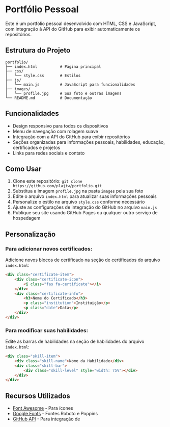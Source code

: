 # Portfólio Pessoal

Este é um portfólio pessoal desenvolvido com HTML, CSS e JavaScript, com integração à API do GitHub para exibir automaticamente os repositórios.

## Estrutura do Projeto

```
portfolio/
├── index.html          # Página principal
├── css/
│   └── style.css       # Estilos
├── js/
│   └── main.js         # JavaScript para funcionalidades
├── images/
│   └── profile.jpg     # Sua foto e outras imagens
└── README.md           # Documentação
```

## Funcionalidades

- Design responsivo para todos os dispositivos
- Menu de navegação com rolagem suave
- Integração com a API do GitHub para exibir repositórios
- Seções organizadas para informações pessoais, habilidades, educação, certificados e projetos
- Links para redes sociais e contato

## Como Usar

1. Clone este repositório: `git clone https://github.com/plajiw/portfolio.git`
2. Substitua a imagem `profile.jpg` na pasta `images` pela sua foto
3. Edite o arquivo `index.html` para atualizar suas informações pessoais
4. Personalize o estilo no arquivo `style.css` conforme necessário
5. Ajuste as configurações de integração do GitHub no arquivo `main.js`
6. Publique seu site usando GitHub Pages ou qualquer outro serviço de hospedagem

## Personalização

### Para adicionar novos certificados:

Adicione novos blocos de certificado na seção de certificados do arquivo `index.html`:

```html
<div class="certificate-item">
    <div class="certificate-icon">
        <i class="fas fa-certificate"></i>
    </div>
    <div class="certificate-info">
        <h3>Nome do Certificado</h3>
        <p class="institution">Instituição</p>
        <p class="date">Data</p>
    </div>
</div>
```

### Para modificar suas habilidades:

Edite as barras de habilidades na seção de habilidades do arquivo `index.html`:

```html
<div class="skill-item">
    <div class="skill-name">Nome da Habilidade</div>
    <div class="skill-bar">
        <div class="skill-level" style="width: 75%"></div>
    </div>
</div>
```

## Recursos Utilizados

- [Font Awesome](https://fontawesome.com/) - Para ícones
- [Google Fonts](https://fonts.google.com/) - Fontes Roboto e Poppins
- [GitHub API](https://docs.github.com/en/rest) - Para integração de